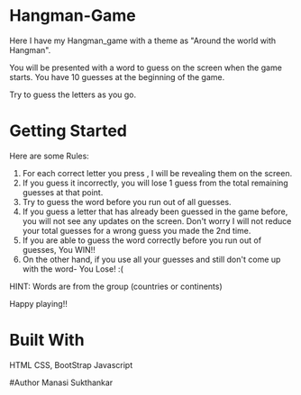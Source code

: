 # Hangman-Game

Here I have my Hangman_game with a theme as "Around the world with Hangman".

You will be presented with a word to guess on the screen when the game starts.
You have 10 guesses at the beginning of the game.

Try to guess the letters as you go.

# Getting Started
Here are some Rules:
1. For each correct letter you press , I will be revealing them on the screen.
2. If you guess it incorrectly, you will lose 1 guess from the total remaining guesses at that point.
3. Try to guess the word before you run out of all guesses.
4. If you guess a letter that has already been guessed in the game before, you will not see any updates on the screen.
   Don't worry I will not reduce your total guesses for a wrong guess you made the 2nd time.
5. If you are able to guess the word correctly before you run out of guesses, You WIN!!
6. On the other hand, if you use all your guesses and still don't come up with the word- You Lose! :(

HINT: Words are from the group (countries or continents)

Happy playing!!

# Built With
HTML
CSS, BootStrap
Javascript

#Author
Manasi Sukthankar
